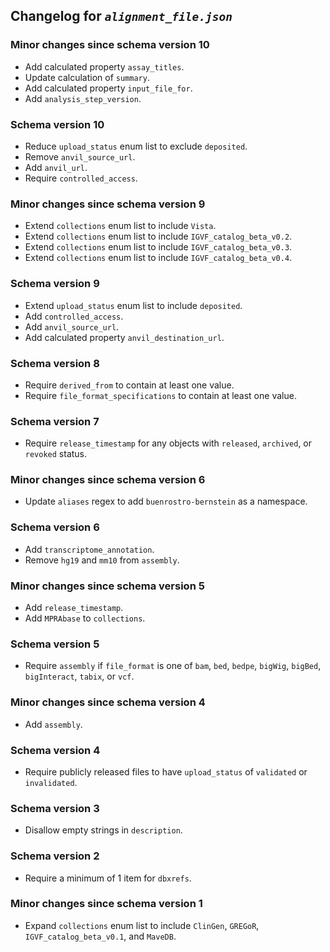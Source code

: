 ## Changelog for *`alignment_file.json`*

### Minor changes since schema version 10

* Add calculated property `assay_titles`.
* Update calculation of `summary`.
* Add calculated property `input_file_for`.
* Add `analysis_step_version`.

### Schema version 10

* Reduce `upload_status` enum list to exclude `deposited`.
* Remove `anvil_source_url`.
* Add `anvil_url`.
* Require `controlled_access`.

### Minor changes since schema version 9

* Extend `collections` enum list to include `Vista`.
* Extend `collections` enum list to include `IGVF_catalog_beta_v0.2`.
* Extend `collections` enum list to include `IGVF_catalog_beta_v0.3`.
* Extend `collections` enum list to include `IGVF_catalog_beta_v0.4`.

### Schema version 9

* Extend `upload_status` enum list to include `deposited`.
* Add `controlled_access`.
* Add `anvil_source_url`.
* Add calculated property `anvil_destination_url`.

### Schema version 8

* Require `derived_from` to contain at least one value.
* Require `file_format_specifications` to contain at least one value.

### Schema version 7

* Require `release_timestamp` for any objects with `released`, `archived`, or `revoked` status.

### Minor changes since schema version 6

* Update `aliases` regex to add `buenrostro-bernstein` as a namespace.

### Schema version 6

* Add `transcriptome_annotation`.
* Remove `hg19` and `mm10` from `assembly`.

### Minor changes since schema version 5

* Add `release_timestamp`.
* Add `MPRAbase` to `collections`.

### Schema version 5

* Require `assembly` if `file_format` is one of `bam`, `bed`, `bedpe`, `bigWig`, `bigBed`, `bigInteract`, `tabix`, or `vcf`.

### Minor changes since schema version 4

* Add `assembly`.

### Schema version 4

* Require publicly released files to have `upload_status` of `validated` or `invalidated`.

### Schema version 3

* Disallow empty strings in `description`.

### Schema version 2

* Require a minimum of 1 item for `dbxrefs`.

### Minor changes since schema version 1

* Expand `collections` enum list to include `ClinGen`, `GREGoR`, `IGVF_catalog_beta_v0.1`, and `MaveDB`.
